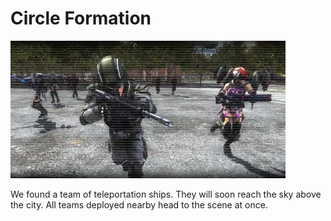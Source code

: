 # Circle Formation

![Circle Formation](../images/missions_thumbnails/M031.jpg)

We found a team of teleportation ships. They will soon reach the sky above the city.
All teams deployed nearby head to the scene at once.
